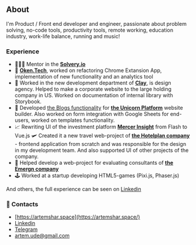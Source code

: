 ## About

I'm Product / Front end developer and engineer, passionate about problem solving, no-code tools, productivity tools, remote working, education industry, work-life balance, running and music!

### Experience

- 🙋🏻‍♂️ Mentor in the **[Solvery.io](https://solvery.io/en)**
- 👀 **[Oken.Tech](https://oken.tech/)**, worked on refactoring Chrome Extansion App, implementation of new functionality and an analytics tool
- 🎨 Worked in the new development department of **[Clay](https://clay.global/)**, is design agency. Helped to make a corporate website to the large holding company in US. Worked on documentation of internal library with Storybook.
- 🦄 Developed [the Blogs functionality](https://www.producthunt.com/posts/blogs-by-unicorn-platform) for **[the Unicorn Platform](https://unicornplatform.com/)** website builder. Also worked on form integration with Google Sheets for end-users, worked on templates functionality.
- 📈 Rewriting UI of the investment platform **[Mercer Insight](https://www.mercerinsight.com)** from Flash to Vue.js
🛩️ Created it a new travel web-project of **[the Hotelplan company](https://www.hotelplan.ch/)** - frontend application from scratch and was responsible for the design in my development team. And also supported UI of other projects of the company. 
- 👔 Helped develop a web-project for evaluating consultants of **[the Emergn company](https://www.emergn.com/)**
- 🕹️ Worked at a startup developing HTML5-games (Pixi.js, Phaser.js)

And others, the full experience can be seen on [Linkedin](https://www.linkedin.com/in/artemshar/)

### 🔗 Contacts
- [https://artemshar.space](https://artemshar.space/)
- [Linkedin](https://www.linkedin.com/in/artemshar/)
- [Telegram](https://t.me/artemshar)
- artem.ude@gmail.com


